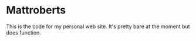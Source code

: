 # Mattroberts
This is the code for my personal web site. It's pretty bare at the moment but does function.
